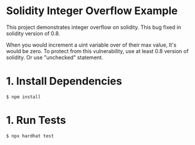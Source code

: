 # Solidity Integer Overflow Example

This project demonstrates integer overflow on solidity. This bug fixed in solidity version of 0.8. 

When you would increment a uint variable over of their max value, It's would be zero. To protect from this vulnerability, use at least 0.8 version of solidity. Or use "unchecked" statement.

# 1. Install Dependencies
```shell
$ npm install
```

# 1. Run Tests
```shell
$ npx hardhat test
```
